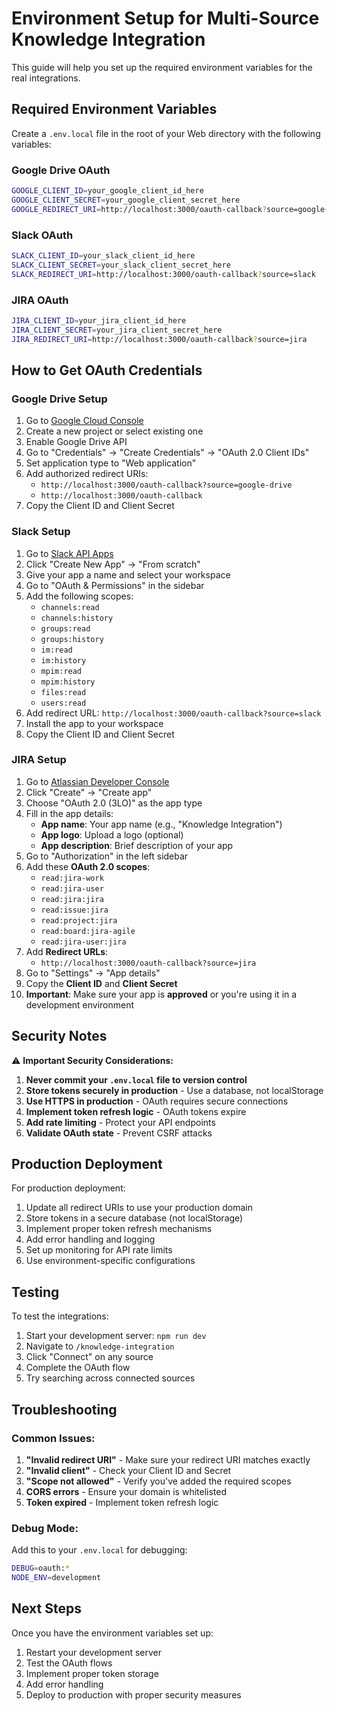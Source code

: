 # Environment Setup for Multi-Source Knowledge Integration

This guide will help you set up the required environment variables for the real integrations.

## Required Environment Variables

Create a `.env.local` file in the root of your Web directory with the following variables:

### Google Drive OAuth

```bash
GOOGLE_CLIENT_ID=your_google_client_id_here
GOOGLE_CLIENT_SECRET=your_google_client_secret_here
GOOGLE_REDIRECT_URI=http://localhost:3000/oauth-callback?source=google-drive
```

### Slack OAuth

```bash
SLACK_CLIENT_ID=your_slack_client_id_here
SLACK_CLIENT_SECRET=your_slack_client_secret_here
SLACK_REDIRECT_URI=http://localhost:3000/oauth-callback?source=slack
```

### JIRA OAuth

```bash
JIRA_CLIENT_ID=your_jira_client_id_here
JIRA_CLIENT_SECRET=your_jira_client_secret_here
JIRA_REDIRECT_URI=http://localhost:3000/oauth-callback?source=jira
```

## How to Get OAuth Credentials

### Google Drive Setup

1. Go to [Google Cloud Console](https://console.cloud.google.com/)
2. Create a new project or select existing one
3. Enable Google Drive API
4. Go to "Credentials" → "Create Credentials" → "OAuth 2.0 Client IDs"
5. Set application type to "Web application"
6. Add authorized redirect URIs:
   - `http://localhost:3000/oauth-callback?source=google-drive`
   - `http://localhost:3000/oauth-callback`
7. Copy the Client ID and Client Secret

### Slack Setup

1. Go to [Slack API Apps](https://api.slack.com/apps)
2. Click "Create New App" → "From scratch"
3. Give your app a name and select your workspace
4. Go to "OAuth & Permissions" in the sidebar
5. Add the following scopes:
   - `channels:read`
   - `channels:history`
   - `groups:read`
   - `groups:history`
   - `im:read`
   - `im:history`
   - `mpim:read`
   - `mpim:history`
   - `files:read`
   - `users:read`
6. Add redirect URL: `http://localhost:3000/oauth-callback?source=slack`
7. Install the app to your workspace
8. Copy the Client ID and Client Secret

### JIRA Setup

1. Go to [Atlassian Developer Console](https://developer.atlassian.com/console/myapps/)
2. Click "Create" → "Create app"
3. Choose "OAuth 2.0 (3LO)" as the app type
4. Fill in the app details:
   - **App name**: Your app name (e.g., "Knowledge Integration")
   - **App logo**: Upload a logo (optional)
   - **App description**: Brief description of your app
5. Go to "Authorization" in the left sidebar
6. Add these **OAuth 2.0 scopes**:
   - `read:jira-work`
   - `read:jira-user`
   - `read:jira:jira`
   - `read:issue:jira`
   - `read:project:jira`
   - `read:board:jira-agile`
   - `read:jira-user:jira`
7. Add **Redirect URLs**:
   - `http://localhost:3000/oauth-callback?source=jira`
8. Go to "Settings" → "App details"
9. Copy the **Client ID** and **Client Secret**
10. **Important**: Make sure your app is **approved** or you're using it in a development environment

## Security Notes

⚠️ **Important Security Considerations:**

1. **Never commit your `.env.local` file to version control**
2. **Store tokens securely in production** - Use a database, not localStorage
3. **Use HTTPS in production** - OAuth requires secure connections
4. **Implement token refresh logic** - OAuth tokens expire
5. **Add rate limiting** - Protect your API endpoints
6. **Validate OAuth state** - Prevent CSRF attacks

## Production Deployment

For production deployment:

1. Update all redirect URIs to use your production domain
2. Store tokens in a secure database (not localStorage)
3. Implement proper token refresh mechanisms
4. Add error handling and logging
5. Set up monitoring for API rate limits
6. Use environment-specific configurations

## Testing

To test the integrations:

1. Start your development server: `npm run dev`
2. Navigate to `/knowledge-integration`
3. Click "Connect" on any source
4. Complete the OAuth flow
5. Try searching across connected sources

## Troubleshooting

### Common Issues:

1. **"Invalid redirect URI"** - Make sure your redirect URI matches exactly
2. **"Invalid client"** - Check your Client ID and Secret
3. **"Scope not allowed"** - Verify you've added the required scopes
4. **CORS errors** - Ensure your domain is whitelisted
5. **Token expired** - Implement token refresh logic

### Debug Mode:

Add this to your `.env.local` for debugging:

```bash
DEBUG=oauth:*
NODE_ENV=development
```

## Next Steps

Once you have the environment variables set up:

1. Restart your development server
2. Test the OAuth flows
3. Implement proper token storage
4. Add error handling
5. Deploy to production with proper security measures
